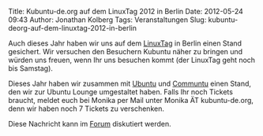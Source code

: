 Title: Kubuntu-de.org auf dem LinuxTag 2012 in Berlin
Date: 2012-05-24 09:43
Author: Jonathan Kolberg
Tags: Veranstaltungen
Slug: kubuntu-deorg-auf-dem-linuxtag-2012-in-berlin

Auch dieses Jahr haben wir uns auf dem [LinuxTag](http://linuxtag.org)
in Berlin einen Stand gesichert. Wir versuchen den Besuchern Kubuntu
näher zu bringen und würden uns freuen, wenn Ihr uns besuchen kommt (der
LinuxTag geht noch bis Samstag).


<!--break--><!--break-->

Dieses Jahr haben wir zusammen mit [Ubuntu](http://ubuntuusers.de) und
[Communtu](http://communtu.de) einen Stand, den wir zur Ubuntu Lounge
umgestaltet haben. Falls Ihr noch Tickets braucht, meldet euch bei
Monika per Mail unter Monika ÄT kubuntu-de.org, denn wir haben noch 7
Tickets zu verschenken.


Diese Nachricht kann im
[Forum](http://forum.kubuntu-de.org/index.php?board=1.0) diskutiert
werden.



